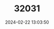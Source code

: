 ---
title: "32031"
category: "Schinus pearcei"
draft: false
date: 2024-02-22 13:03:50
languages:
  Spanish; Castilian: ["Pimiento"]
---